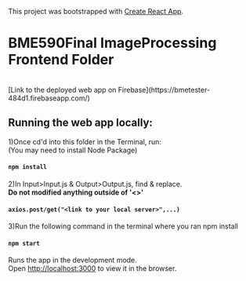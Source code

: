 This project was bootstrapped with [Create React App](https://github.com/facebook/create-react-app).

# BME590Final ImageProcessing Frontend Folder #
<br>
[Link to the deployed web app on Firebase](https://bmetester-484d1.firebaseapp.com/)

## Running the web app locally: ##

1)Once cd'd into this folder in the Terminal, run: 
<br>(You may need to install Node Package)

#### `npm install`

2)In Input>Input.js & Output>Output.js, find & replace. 
<br>**Do not modified anything outside of '<>'**

#### `axios.post/get("<link to your local server>",...)`

3)Run the following command in the terminal where you ran npm install

#### `npm start`

Runs the app in the development mode.<br>
Open [http://localhost:3000](http://localhost:3000) to view it in the browser.



